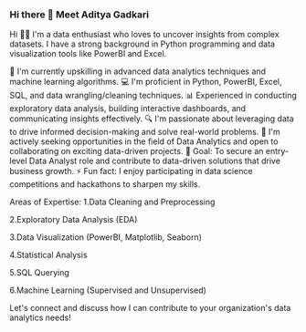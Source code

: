 ### Hi there 👋 Meet Aditya Gadkari 
Hi 👋🏽 I'm a data enthusiast who loves to uncover insights from complex datasets. I have a strong background in Python programming and data visualization tools like PowerBI and Excel.

🌱 I'm currently upskilling in advanced data analytics techniques and machine learning algorithms. 💻 I'm proficient in Python, PowerBI, Excel, SQL, and data wrangling/cleaning techniques. 📊 Experienced in conducting exploratory data analysis, building interactive dashboards, and communicating insights effectively. 🔍 I'm passionate about leveraging data to drive informed decision-making and solve real-world problems. 👯 I'm actively seeking opportunities in the field of Data Analytics and open to collaborating on exciting data-driven projects. 🎯 Goal: To secure an entry-level Data Analyst role and contribute to data-driven solutions that drive business growth. ⚡ Fun fact: I enjoy participating in data science competitions and hackathons to sharpen my skills.

Areas of Expertise:
1.Data Cleaning and Preprocessing

2.Exploratory Data Analysis (EDA)

3.Data Visualization (PowerBI, Matplotlib, Seaborn)

4.Statistical Analysis

5.SQL Querying

6.Machine Learning (Supervised and Unsupervised)

Let's connect and discuss how I can contribute to your organization's data analytics needs!
<!--
**adu3010/adu3010** is a ✨ _special_ ✨ repository because its `README.md` (this file) appears on your GitHub profile.

Here are some ideas to get you started:

- 🔭 I’m currently working on ... 'Speech Denoising in Event-Based Neural Networks
- 👯 I’m looking to collaborate on ... Neural Networks, LLMs, GANs
- 📫 How to reach me: ... https://www.linkedin.com/in/adityagadkari/ 

